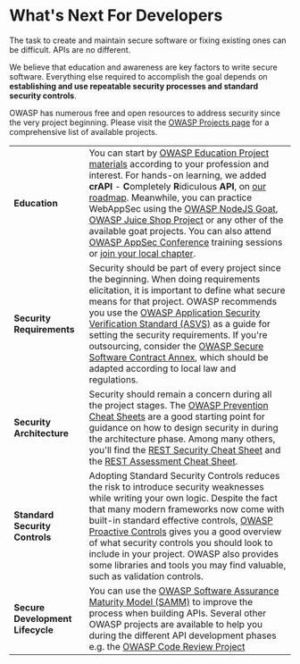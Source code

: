 What's Next For Developers
==========================

The task to create and maintain secure software or fixing existing ones can be
difficult. APIs are no different.

We believe that education and awareness are key factors to write secure
software. Everything else required to accomplish the goal depends on
**establishing and use repeatable security processes and standard security
controls**.

OWASP has numerous free and open resources to address security since the very
project beginning. Please visit the [OWASP Projects page][1] for a comprehensive
list of available projects.

| | |
|-|-|
| **Education** | You can start by [OWASP Education Project materials][2] according to your profession and interest. For hands-on learning, we added **crAPI** - **C**ompletely **R**idiculous **API**, on [our roadmap][3]. Meanwhile, you can practice WebAppSec using the [OWASP NodeJS Goat][4], [OWASP Juice Shop Project][5] or any other of the available goat projects. You can also attend [OWASP AppSec Conference][6] training sessions or [join your local chapter][7]. |
| **Security Requirements** | Security should be part of every project since the beginning. When doing requirements elicitation, it is important to define what secure means for that project. OWASP recommends you use the [OWASP Application Security Verification Standard (ASVS)][8] as a guide for setting the security requirements. If you're outsourcing, consider the [OWASP Secure Software Contract Annex][9], which should be adapted according to local law and regulations. |
| **Security Architecture** | Security should remain a concern during all the project stages. The [OWASP Prevention Cheat Sheets][10] are a good starting point for guidance on how to design security in during the architecture phase. Among many others, you'll find the [REST Security Cheat Sheet][11] and the [REST Assessment Cheat Sheet][12]. |
| **Standard Security Controls** | Adopting Standard Security Controls reduces the risk to introduce security weaknesses while writing your own logic. Despite the fact that many modern frameworks now come with built-in standard effective controls, [OWASP Proactive Controls][13] gives you a good overview of what security controls you should look to include in your project. OWASP also provides some libraries and tools you may find valuable, such as validation controls. |
| **Secure Development Lifecycle** | You can use the [OWASP Software Assurance Maturity Model (SAMM)][14] to improve the process when building APIs. Several other OWASP projects are available to help you during the different API development phases e.g. the [OWASP Code Review Project][15] |

[1]: https://www.owasp.org/index.php/Category:OWASP_Project
[2]: https://www.owasp.org/index.php/OWASP_Education_Material_Categorized
[3]: https://www.owasp.org/index.php/OWASP_API_Security_Project#tab=Road_Map
[4]: https://www.owasp.org/index.php/OWASP_Node_js_Goat_Project
[5]: https://www.owasp.org/index.php/OWASP_Juice_Shop_Project
[6]: https://www.owasp.org/index.php/Category:OWASP_AppSec_Conference
[7]: https://www.owasp.org/index.php/OWASP_Chapter
[8]: https://www.owasp.org/index.php/Category:OWASP_Application_Security_Verification_Standard_Project
[9]: https://www.owasp.org/index.php/OWASP_Secure_Software_Contract_Annex
[10]: https://www.owasp.org/index.php/OWASP_Cheat_Sheet_Series
[11]: https://github.com/OWASP/CheatSheetSeries/blob/master/cheatsheets/REST_Security_Cheat_Sheet.md
[12]: https://github.com/OWASP/CheatSheetSeries/blob/master/cheatsheets/REST_Assessment_Cheat_Sheet.md
[13]: https://www.owasp.org/index.php/OWASP_Proactive_Controls#tab=OWASP_Proactive_Controls_2018
[14]: https://www.owasp.org/index.php/OWASP_SAMM_Project
[15]: https://www.owasp.org/index.php/Category:OWASP_Code_Review_Project
